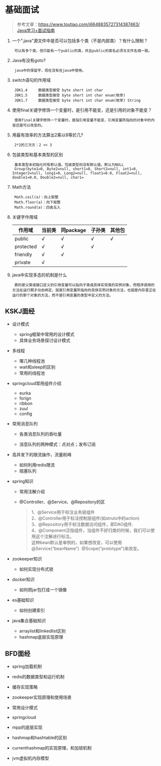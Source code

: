 # 基础面试

> 参考文章：https://www.toutiao.com/i6648835727314387463/  
[Java学习+面试指南](https://github.com/Snailclimb/JavaGuide?tdsourcetag=s_pctim_aiomsg)

1. 一个".java"源文件中是否可以包括多个类（不是内部类）？有什么限制？

        可以有多个类，但只能有一个public的类，并且public的类名必须与文件名相一致。

2. Java有没有goto?

        java中的保留字，现在没有在java中使用。

3. switch语句的作用域

        JDK1.4     数据类型接受 byte short int char
		JDK1.5     数据类型接受 byte short int char enum(枚举)
		JDK1.7     数据类型接受 byte short int char enum(枚举) String

4. 使用final关键字修饰一个变量时，是引用不能变，还是引用的对象不能变？

        使用final关键字修饰一个变量时，是指引用变量不能变，引用变量所指向的对象中的内容还是可以改变的。

5. 用最有效率的方法算出2乘以8等於几?

        2*2的三次方：2 << 3

6. 包装类型和基本类型的区别

        基本类型未初始化时有默认值，包装类型则没有默认值，默认为NULL
        Group(byte1=0, Byte2=null, short1=0, Short2=null, int1=0, Integer2=null, long1=0, Long2=null, float1=0.0, Float2=null, double1=0.0, Double2=null, char1=

7. Math方法

        Math.ceil(a)：向上取整
        Math.floor(a)：向下取整
        Math.round(a)：四舍五入

8. 关键字作用域

    | 作用域     |当前类 |同package| 子孙类 | 其他包 |  
    | -----     | ----- | ----    | ------| ----- |
    | public    |   √   |   √     |  √    |  √    |
    | protected |   √   |   √     |  √    |       |
    | friendly  |   √   |   √     |       |       |
    | private   |   √   |         |       |       |

9. java中实现多态的机制是什么

        靠的是父类或接口定义的引用变量可以指向子类或具体实现类的实例对象，而程序调用的方法在运行期才动态绑定，就是引用变量所指向的具体实例对象的方法，也就是内存里正在运行的那个对象的方法，而不是引用变量的类型中定义的方法。






## KSKJ面经

- 设计模式

    - spring框架中常用的设计模式
    - 具体业务场景探讨设计模式   

- 多线程

   - 哪几种线程池
   - wait和sleep的区别
   - 常用的线程池   

- springcloud常用组件介绍
   
   - eurka
   - forign
   - ribbon
   - zuul
   - config


- 常用消息队列

  - 各类消息队列的吞吐量

  - 消息队列的两种模式：点对点；发布订阅

- 高并发下的限流操作，流量削峰
  
  - 如何利用redis限流
  - 阻塞队列

- spring知识

  - 常用注解介绍
  - @Controller、@Service、@Repository的区
  
    > 1、@Service用于标注业务层组件   
2、@Controller用于标注控制层组件(如struts中的action)  
3、@Repository用于标注数据访问组件，即DAO组件.  
4、@Component泛指组件，当组件不好归类的时候，我们可以使用这个注解进行标注。  
这种bean默认是单例的，如果想改变，可以使用@Service(“beanName”)  @Scope(“prototype”)来改变。


- zookeeper知识

  - 如何实现分布式锁

- docker知识

  - 如何把jar包打成一个镜像

- es基础知识

  - 如何创建索引

- java集合基础知识

  - arraylist和linkedlist区别
  - hashmap底层实现原理



## BFD面经

- spring加载机制

- redis的数据类型和运行机制

- 缓存实现策略

- zookeeper实现原理和使用场景

- 常用设计模式

- springcloud

- mpp的底层实现

- hashmap和hashtable的区别

- currenthashmap的实现原理，和加锁机制

- jvm虚拟机内存模型





